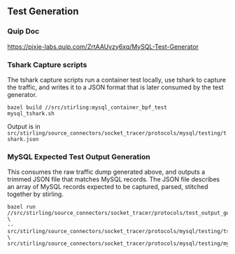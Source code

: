 ## Test Generation
### Quip Doc
https://pixie-labs.quip.com/ZrtAAUvzy6xq/MySQL-Test-Generator

### Tshark Capture scripts
The tshark capture scripts run a container test locally, use tshark to capture the traffic, and writes it to a JSON format that is later consumed by the test generator.
```
bazel build //src/stirling:mysql_container_bpf_test
mysql_tshark.sh
```
Output is in `src/stirling/source_connectors/socket_tracer/protocols/mysql/testing/tshark.json`

### MySQL Expected Test Output Generation
This consumes the raw traffic dump generated above, and outputs a trimmed JSON file that matches MySQL records. The JSON file describes an array of MySQL records expected to be captured, parsed, stitched together by stirling.
```
bazel run //src/stirling/source_connectors/socket_tracer/protocols/test_output_generator:test_generator \
-- src/stirling/source_connectors/socket_tracer/protocols/mysql/testing/tshark.json \
src/stirling/source_connectors/socket_tracer/protocols/mysql/testing/mysql_container_bpf_test.json
```